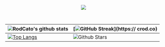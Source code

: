 <p align="center">
 <a href="https://github.com/RodCato"><img src="https://readme-typing-svg.herokuapp.com/?lines=👋🏽Hi,%20I'm%20Catalino%20(aka%20C%20Rod)%20;Full%20Stack%20Web%20Developer;Multi-Potentialite%20Extraordinaire;Thanks%20for%20stopping%20by!&font=Josefin%20Sans&center=true&width=650&height=90&color=0c7dff&vCenter=true&size=45%62"></a> 
</p>
<div align="center">
 <br />


| ![RodCato's github stats](https://github-readme-stats.vercel.app/api?username=RodCato&show_icons=true&theme=transparent) | [![GitHub Streak](https://github-readme-streak-stats.herokuapp.com?user=RodCato&theme=transparent&border_radius=4.6)](https:// crod.co) |
| --- | --- |
|[![Top Langs](https://github-readme-stats.vercel.app/api/top-langs/?username=RodCato&size_weight=0.5&count_weight=0.5&theme=transparent)](https://github.com/RodCato/)| ![Github Stars](https://github-readme-stats.vercel.app/api?username=RodCato&show_icons=true&locale=en&count_private=true&hide_rank=true&custom_title=My%20GitHub%20Stats&disable_animations=true&theme=transparent) |<img src="https://media.giphy.com/media/iY8CRBdQXODJSCERIr/giphy.gif" width="35"><b> Github Stats </b>
<br>




 
  


</div>
